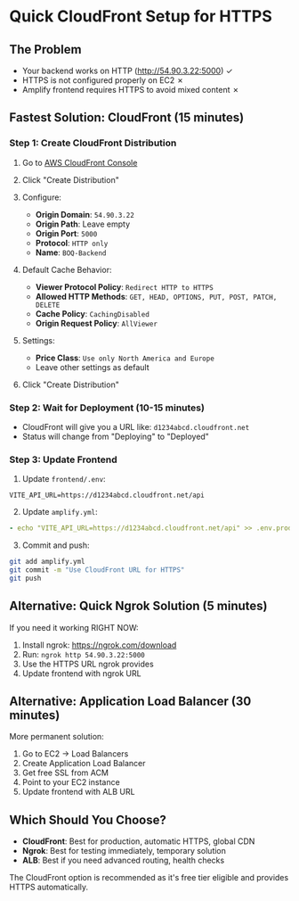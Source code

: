 # Quick CloudFront Setup for HTTPS

## The Problem
- Your backend works on HTTP (http://54.90.3.22:5000) ✓
- HTTPS is not configured properly on EC2 ✗
- Amplify frontend requires HTTPS to avoid mixed content ✗

## Fastest Solution: CloudFront (15 minutes)

### Step 1: Create CloudFront Distribution
1. Go to [AWS CloudFront Console](https://console.aws.amazon.com/cloudfront/)
2. Click "Create Distribution"
3. Configure:
   - **Origin Domain**: `54.90.3.22`
   - **Origin Path**: Leave empty
   - **Origin Port**: `5000`
   - **Protocol**: `HTTP only`
   - **Name**: `BOQ-Backend`

4. Default Cache Behavior:
   - **Viewer Protocol Policy**: `Redirect HTTP to HTTPS`
   - **Allowed HTTP Methods**: `GET, HEAD, OPTIONS, PUT, POST, PATCH, DELETE`
   - **Cache Policy**: `CachingDisabled`
   - **Origin Request Policy**: `AllViewer`

5. Settings:
   - **Price Class**: `Use only North America and Europe`
   - Leave other settings as default

6. Click "Create Distribution"

### Step 2: Wait for Deployment (10-15 minutes)
- CloudFront will give you a URL like: `d1234abcd.cloudfront.net`
- Status will change from "Deploying" to "Deployed"

### Step 3: Update Frontend
1. Update `frontend/.env`:
```
VITE_API_URL=https://d1234abcd.cloudfront.net/api
```

2. Update `amplify.yml`:
```yaml
- echo "VITE_API_URL=https://d1234abcd.cloudfront.net/api" >> .env.production
```

3. Commit and push:
```bash
git add amplify.yml
git commit -m "Use CloudFront URL for HTTPS"
git push
```

## Alternative: Quick Ngrok Solution (5 minutes)

If you need it working RIGHT NOW:

1. Install ngrok: https://ngrok.com/download
2. Run: `ngrok http 54.90.3.22:5000`
3. Use the HTTPS URL ngrok provides
4. Update frontend with ngrok URL

## Alternative: Application Load Balancer (30 minutes)

More permanent solution:

1. Go to EC2 → Load Balancers
2. Create Application Load Balancer
3. Get free SSL from ACM
4. Point to your EC2 instance
5. Update frontend with ALB URL

## Which Should You Choose?

- **CloudFront**: Best for production, automatic HTTPS, global CDN
- **Ngrok**: Best for testing immediately, temporary solution
- **ALB**: Best if you need advanced routing, health checks

The CloudFront option is recommended as it's free tier eligible and provides HTTPS automatically.